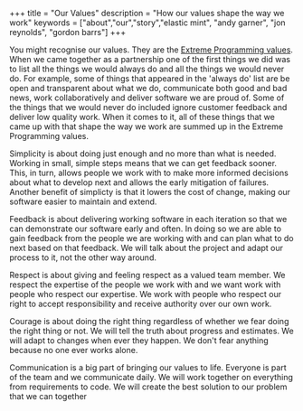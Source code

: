 +++
title =  "Our Values"
description = "How our values shape the way we work"
keywords = ["about","our","story","elastic mint", "andy garner", "jon reynolds", "gordon barrs"]
+++

You might recognise our values.  They are the [Extreme Programming values](http://www.extremeprogramming.org/values.html). When we came together as a partnership one of the first things we did was to list all the things we would always do and all the things we would never do. For example, some of things that appeared in the 'always do' list are be open and transparent about what we do, communicate both good and bad news, work collaboratively and deliver software we are proud of.  Some of the things that we would never do included ignore customer feedback and deliver low quality work. When it comes to it, all of these things that we came up with that shape the way we work are summed up in the Extreme Programming values.

Simplicity is about doing just enough and no more than what is needed. Working in small, simple steps means that we can get feedback sooner.  This, in turn, allows people we work with to make more informed decisions about what to develop next and allows the early mitigation of failures.  Another benefit of simplicty is that it lowers the cost of change, making our software easier to maintain and extend.

Feedback is about delivering working software in each iteration so that we can demonstrate our software early and often. In doing so we are able to gain feedback from the people we are working with and can plan what to do next based on that feedback. We will talk about the project and adapt our process to it, not the other way around.

Respect is about giving and feeling respect as a valued team member. We respect the expertise of the people we work with and we want work with people who respect our expertise. We work with people who respect our right to accept responsibility and receive authority over our own work.

Courage is about doing the right thing regardless of whether we fear doing the right thing or not.  We will tell the truth about progress and estimates. We will adapt to changes when ever they happen.  We don't fear anything because no one ever works alone. 

Communication is a big part of bringing our values to life. Everyone is part of the team and we communicate daily. We will work together on everything from requirements to code. We will create the best solution to our problem that we can together